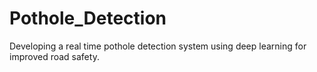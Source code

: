 # Pothole_Detection
Developing a real time pothole detection system using deep learning for improved road safety.
